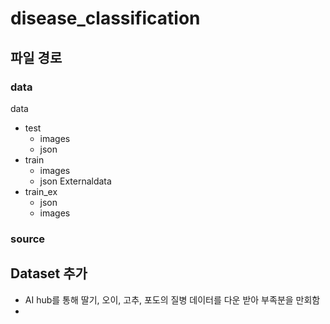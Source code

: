 # disease_classification

## 파일 경로
### data
data
  - test
    - images
    - json
  - train
    - images
    - json
Externaldata
  - train_ex
    - json
    - images

### source

## Dataset 추가
 * AI hub를 통해 딸기, 오이, 고추, 포도의 질병 데이터를 다운 받아 부족분을 만회함
 * 
